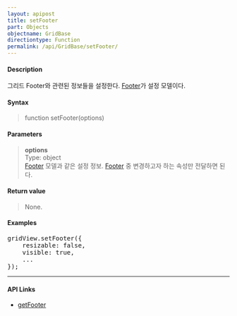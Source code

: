 ```yaml
---
layout: apipost
title: setFooter
part: Objects
objectname: GridBase
directiontype: Function
permalink: /api/GridBase/setFooter/
---
```



#### Description

 그리드 Footer와 관련된 정보들을 설정한다. [Footer](/api/types/Footer/)가 설정 모델이다.

#### Syntax

> function setFooter(options)

#### Parameters

> **options**  
> Type: object  
> [Footer](/api/types/Footer/) 모델과 같은 설정 정보. [Footer](/api/types/Footer/) 중 변경하고자 하는 속성만 전달하면 된다.    

#### Return value

> None.

#### Examples 

<pre class="prettyprint">
gridView.setFooter({
    resizable: false,
    visible: true,
    ...
});
</pre>

---

#### API Links

* [getFooter](/api/GridBase/getFooter)